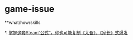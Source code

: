 # game-issue

**what/how/skills

*. [掌握这套Steam“公式”，你也可能复制《太吾》、《家长》式爆发](https://www.gameres.com/forum.php?mod=viewthread&tid=828065)

